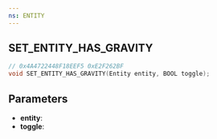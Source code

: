```yaml
---
ns: ENTITY
---
```

## SET_ENTITY_HAS_GRAVITY

```c
// 0x4A4722448F18EEF5 0xE2F262BF
void SET_ENTITY_HAS_GRAVITY(Entity entity, BOOL toggle);
```


## Parameters
* **entity**: 
* **toggle**: 

